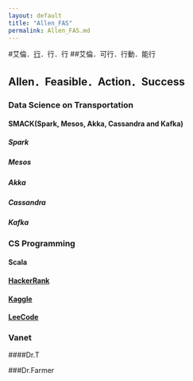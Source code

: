 ```yaml
---
layout: default
title: "Allen_FAS"
permalink: Allen_FAS.md
---
```


#艾倫．[行](http://dict.variants.moe.edu.tw/yitia/fra/fra03699.htm)．行．行
##艾倫．可行．行動．能行
## Allen．Feasible．Action．Success
### Data Science on Transportation
#### SMACK(Spark, Mesos, Akka,  Cassandra and Kafka)
##### Spark
##### Mesos
##### Akka
##### Cassandra
##### Kafka

### CS Programming
#### Scala
#### [HackerRank](https://www.hackerrank.com/)
#### [Kaggle](https://www.kaggle.com/)
#### [LeeCode](https://leetcode.com/)

### Vanet


####Dr.T


###Dr.Farmer


